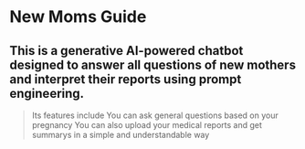 # New Moms Guide 
## This is a generative AI-powered chatbot designed to answer all questions of new mothers and interpret their reports using prompt engineering.
> Its features include 
> You can ask general questions based on your pregnancy 
> You can also upload your medical reports and get summarys in a simple and understandable way
 